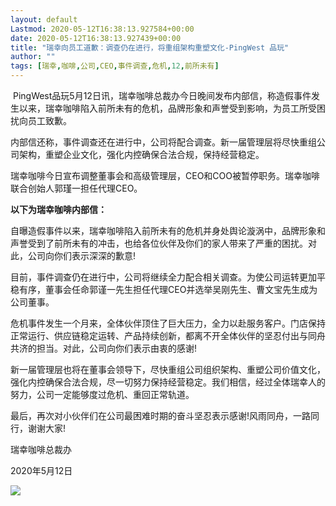 ```yaml
---
layout: default
Lastmod: 2020-05-12T16:38:13.927584+00:00
date: 2020-05-12T16:38:13.927439+00:00
title: "瑞幸向员工道歉：调查仍在进行，将重组架构重塑文化-PingWest 品玩"
author: ""
tags: [瑞幸,咖啡,公司,CEO,事件调查,危机,12,前所未有]
---
```


 PingWest品玩5月12日讯，瑞幸咖啡总裁办今日晚间发布内部信，称造假事件发生以来，瑞幸咖啡陷入前所未有的危机，品牌形象和声誉受到影响，为员工所受困扰向员工致歉。

内部信还称，事件调查还在进行中，公司将配合调查。新一届管理层将尽快重组公司架构，重塑企业文化，强化内控确保合法合规，保持经营稳定。

瑞幸咖啡今日宣布调整董事会和高级管理层，CEO和COO被暂停职务。瑞幸咖啡联合创始人郭瑾一担任代理CEO。

**以下为瑞幸咖啡内部信：**

自曝造假事件以来，瑞幸咖啡陷入前所未有的危机并身处舆论漩涡中，品牌形象和声誉受到了前所未有的冲击，也给各位伙伴及你们的家人带来了严重的困扰。对此，公司向你们表示深深的歉意!

目前，事件调查仍在进行中，公司将继续全力配合相关调查。为使公司运转更加平稳有序，董事会任命郭谨一先生担任代理CEO并选举吴刚先生、曹文宝先生成为公司董事。

危机事件发生一个月来，全体伙伴顶住了巨大压力，全力以赴服务客户。门店保持正常运行、供应链稳定运转、产品持续创新，都离不开全体伙伴的坚忍付出与同舟共济的担当。对此，公司向你们表示由衷的感谢!

新一届管理层也将在董事会领导下，尽快重组公司组织架构、重塑公司价值文化，强化内控确保合法合规，尽一切努力保持经营稳定。我们相信，经过全体瑞幸人的努力，公司一定能够度过危机、重回正常轨道。

最后，再次对小伙伴们在公司最困难时期的奋斗坚忍表示感谢!风雨同舟，一路同行，谢谢大家!

瑞幸咖啡总裁办

2020年5月12日

![](https://images.weserv.nl/?url=https%3A//cdn.pingwest.com/portal/2020/05/12/66b3f0759ef2bafc27016110e58ec5a8.png%3Fx-oss-process%3Dstyle/article-body)

